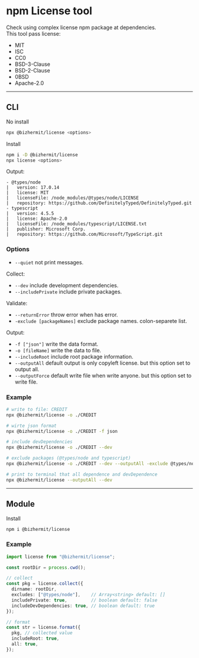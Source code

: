 # npm License tool

Check using complex license npm package at dependencies.  
This tool pass license:
* MIT
* ISC
* CC0
* BSD-3-Clause
* BSD-2-Clause
* 0BSD
* Apache-2.0

---

## CLI

No install
```bash
npx @bizhermit/license <options>
```

Install
```bash
npm i -D @bizhermit/license
npx license <options>
```

Output:
```
- @types/node
|   version: 17.0.14
|   license: MIT
|   licenseFile: /node_modules/@types/node/LICENSE
|   repository: https://github.com/DefinitelyTyped/DefinitelyTyped.git
- typescript
|   version: 4.5.5
|   license: Apache-2.0
|   licenseFile: /node_modules/typescript/LICENSE.txt
|   publisher: Microsoft Corp.
|   repository: https://github.com/Microsoft/TypeScript.git
```

### Options

* `--quiet` not print messages.

Collect:
* `--dev` include development dependencies.
* `--includePrivate` include private packages.

Validate:
* `--returnError` throw error when has error.
* `-exclude [packageNames]` exclude package names. colon-separete list.

Output:
* `-f ["json"]` write the data format.
* `-o [fileName]` write the data to file.
* `--includeRoot` include root package information.
* `--outputAll` default output is only copyleft license. but this option set to output all.
* `--outputForce` default write file when write anyone. but this option set to write file.

### Example

```bash
# write to file: CREDIT
npx @bizhermit/license -o ./CREDIT

# wirte json format
npx @bizhermit/license -o ./CREDIT -f json

# include devDependencies
npx @bizhermit/license -o ./CREDIT --dev

# exclude packages (@types/node and typescript)
npx @bizhermit/license -o ./CREDIT --dev --outputAll -exclude @types/node,typescript

# print to terminal that all dependence and devDependence
npx @bizhermit/license --outputAll --dev
```

---

## Module

Install
```bash
npm i @bizhermit/license
```

### Example
```ts
import license from "@bizhermit/license";

const rootDir = process.cwd();

// collect
const pkg = license.collect({
  dirname: rootDir,
  excludes: ["@types/node"],    // Array<string> default: []
  includePrivate: true,         // boolean default: false
  includeDevDependencies: true, // boolean default: true
});

// format
const str = license.format({
  pkg, // collected value
  includeRoot: true,
  all: true,
});
```